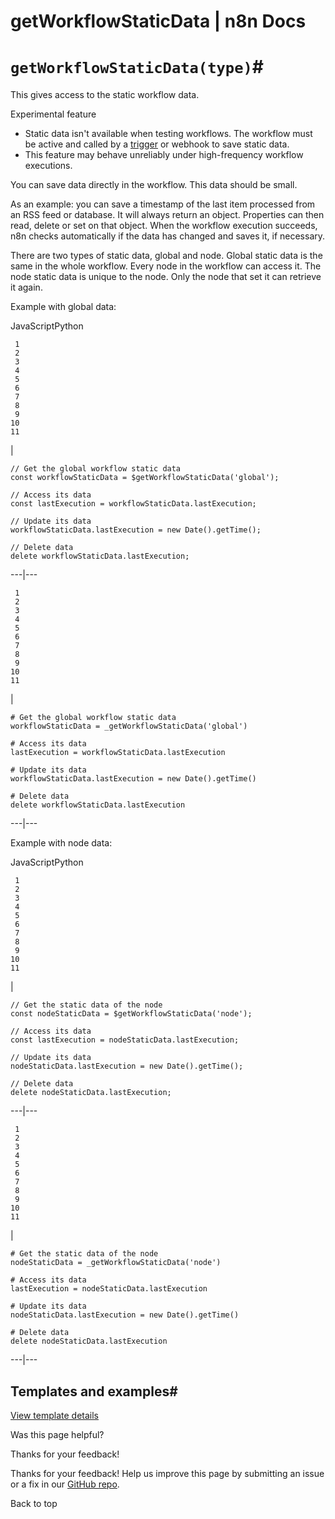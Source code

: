# getWorkflowStaticData | n8n Docs

[ ](https://github.com/n8n-io/n8n-docs/edit/main/docs/code/cookbook/builtin/get-workflow-static-data.md "Edit this page")

# `getWorkflowStaticData(type)`#

This gives access to the static workflow data.

Experimental feature

  * Static data isn't available when testing workflows. The workflow must be active and called by a [trigger](../../../../glossary/#trigger-node-n8n) or webhook to save static data.
  * This feature may behave unreliably under high-frequency workflow executions.

You can save data directly in the workflow. This data should be small.

As an example: you can save a timestamp of the last item processed from an RSS feed or database. It will always return an object. Properties can then read, delete or set on that object. When the workflow execution succeeds, n8n checks automatically if the data has changed and saves it, if necessary.

There are two types of static data, global and node. Global static data is the same in the whole workflow. Every node in the workflow can access it. The node static data is unique to the node. Only the node that set it can retrieve it again.

Example with global data:

JavaScriptPython
    
    
     1
     2
     3
     4
     5
     6
     7
     8
     9
    10
    11

| 
    
    
    // Get the global workflow static data
    const workflowStaticData = $getWorkflowStaticData('global');
    
    // Access its data
    const lastExecution = workflowStaticData.lastExecution;
    
    // Update its data
    workflowStaticData.lastExecution = new Date().getTime();
    
    // Delete data
    delete workflowStaticData.lastExecution;
      
  
---|---  
      
    
     1
     2
     3
     4
     5
     6
     7
     8
     9
    10
    11

| 
    
    
    # Get the global workflow static data
    workflowStaticData = _getWorkflowStaticData('global')
    
    # Access its data
    lastExecution = workflowStaticData.lastExecution
    
    # Update its data
    workflowStaticData.lastExecution = new Date().getTime()
    
    # Delete data
    delete workflowStaticData.lastExecution
      
  
---|---  
  
Example with node data:

JavaScriptPython
    
    
     1
     2
     3
     4
     5
     6
     7
     8
     9
    10
    11

| 
    
    
    // Get the static data of the node
    const nodeStaticData = $getWorkflowStaticData('node');
    
    // Access its data
    const lastExecution = nodeStaticData.lastExecution;
    
    // Update its data
    nodeStaticData.lastExecution = new Date().getTime();
    
    // Delete data
    delete nodeStaticData.lastExecution;
      
  
---|---  
      
    
     1
     2
     3
     4
     5
     6
     7
     8
     9
    10
    11

| 
    
    
    # Get the static data of the node
    nodeStaticData = _getWorkflowStaticData('node')
    
    # Access its data
    lastExecution = nodeStaticData.lastExecution
    
    # Update its data
    nodeStaticData.lastExecution = new Date().getTime()
    
    # Delete data
    delete nodeStaticData.lastExecution
      
  
---|---  
  
## Templates and examples#

[View template details](https://n8n.io/workflows/2538-demo-workflow-how-to-use-workflowstaticdata/)

Was this page helpful? 

Thanks for your feedback! 

Thanks for your feedback! Help us improve this page by submitting an issue or a fix in our [GitHub repo](https://github.com/n8n-io/n8n-docs). 

Back to top